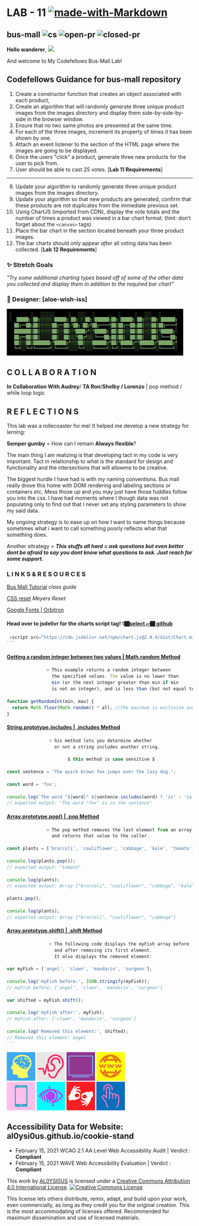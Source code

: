 # LAB - 11 [![made-with-Markdown](https://img.shields.io/badge/Made%20with-Markdown-1f425f.svg)](http://commonmark.org)

## bus-mall ![cs](https://img.shields.io/github/license/AL0YSI0US/bus-mall) ![open-pr](https://img.shields.io/github/issues-pr-raw/AL0YSI0US/bus-mall) ![closed-pr](https://img.shields.io/github/issues-pr-closed/AL0YSI0US/bus-mall)

**Hello wanderer**, <img src="https://raw.githubusercontent.com/MartinHeinz/MartinHeinz/master/wave.gif" width="30px">

And welcome to My Codefellows Bus-Mall Lab!

## Codefellows Guidance for bus-mall repository

1. Create a constructor function that creates an object associated with each product,
2. Create an algorithm that will randomly generate three unique product images from the images directory and display them side-by-side-by-side in the browser window.
3. Ensure that no two same photos are presented at the same time.
4. For each of the three images, increment its property of times it has been shown by one.
5. Attach an event listener to the section of the HTML page where the images are going to be displayed.
6. Once the users "click" a product, generate three new products for the user to pick from.
7. User should be able to cast 25 votes. [**Lab 11 Requirements**]

---

8. Update your algorithm to randomly generate three unique product images from the images directory.
9. Update your algorithm so that new products are generated, confirm that these products are not duplicates from the immediate previous set.
10. Using ChartJS (imported from CDN), display the vote totals and the number of times a product was viewed in a bar chart format. (hint: don’t forget about the `<canvas>` tags)
11. Place the bar chart in the section located beneath your three product images.
12. The bar charts should only appear *after* all voting data has been collected. [**Lab 12 Requirements**]

### ✨ Stretch Goals

*"Try some additional charting types based off of some of the other data you collected and display them in addition to the required bar chart"*

### 🎨 Designer: [aloe-wish-iss]

[![banner](https://github.com/AL0YSI0US/about-me/raw/main/img/bannerNameArt.JPG?raw=true)](https://github.com/AL0YSI0US/about-me/blob/main/img/bannerNameArt.JPG?raw=true)

## C O L L A B O R A T I O N

**In Collaboration With Audrey**/ **TA Ron**/**Shelby / Lorenzo** | pop method / while loop logic

## R E F L E C T I O N S

This lab was a rollecoaster for me! It helped me develop a new strategy for lerning:

**Semper gumby** = How can I remain **Always flexible**?

The main thing I am realizing is that developing tact in my code is very important. Tact in relationship to what is the standard for design and functionality and the intersections that will allowme to be creative.

The biggest hurdle I have had is with my naming conventions. Bus mall really drove this home with DOM rendering and labeling sections or containers etc. Mess those up and you may just have those fuddles follow you into the css. I have had moments where I though data was not populating only to find out that I never set any styling parameters to show my said data. 

My ongoing strategy is to ease up on how I want to name things because sometimes what i want to call something poorly reflects what that something does.

Another sttrategy = ***This stuffs all hard = ask questions but even better dont be afraid to say you dont know what questions to ask. Just reach for some support.***

### L I N K S  &  R E S O U R C E S

[Bus Mall Tutorial](https://codefellows.github.io/code-201-guide/curriculum/class-11/lab/) *class guide*

[CSS reset](https://meyerweb.com/eric/tools/css/reset/) *Meyers Reset*

[Google Fonts | Orbitron](https://fonts.google.com/specimen/Orbitron?preview.text_type=custom)

#### Head over to jsdelivr for the charts script tag! 👇🏾[select 👉🏾 github](https://www.jsdelivr.com/?docs=gh)

````javascript
 <script src="https://cdn.jsdelivr.net/npm/chart.js@2.9.4/dist/Chart.min.js"></script>
```
````

#### [Getting a random integer between two values | Math.random Method](https://developer.mozilla.org/en-US/docs/Web/JavaScript/Reference/Global_Objects/Math/random#getting_a_random_integer_between_two_values "Permalink to Getting a random integer between two values")

```javascript
               > This example returns a random integer between 
                 the specified values. The value is no lower than 
                 min (or the next integer greater than min if min 
                 is not an integer), and is less than (but not equal to) max.

function getRandomInt(min, max) {
  return Math.floor(Math.random() * all; //The maximum is exclusive and the minimum is inclusive
}

```

#### [String.prototype.includes | .includes Method](https://developer.mozilla.org/en-US/docs/Web/JavaScript/Reference/Global_Objects/String/includes)

````javascript
                > his method lets you determine whether 
                  or not a string includes another string.

                       $ this method is case sensitive $

const sentence = 'The quick brown fox jumps over the lazy dog.';

const word = 'fox';

console.log(`The word "${word}" ${sentence.includes(word) ? 'is' : 'is not'} in the sentence`);
// expected output: "The word "fox" is in the sentence"
````

#### [Array.prototype.pop() | .pop Method](https://developer.mozilla.org/en-US/docs/Web/JavaScript/Reference/Global_Objects/Array/pop)

````javascript
               > The pop method removes the last element from an array
                 and returns that value to the caller.

const plants = ['broccoli', 'cauliflower', 'cabbage', 'kale', 'tomato'];

console.log(plants.pop());
// expected output: "tomato"

console.log(plants);
// expected output: Array ["broccoli", "cauliflower", "cabbage", "kale"]

plants.pop();

console.log(plants);
// expected output: Array ["broccoli", "cauliflower", "cabbage"]
````

#### [Array.prototype.shift() | .shift Method](https://developer.mozilla.org/en-US/docs/Web/JavaScript/Reference/Global_Objects/Array/shift)

````javascript
                > The following code displays the myFish array before 
                  and after removing its first element. 
                  It also displays the removed element:

var myFish = ['angel', 'clown', 'mandarin', 'surgeon'];

console.log('myFish before:', JSON.stringify(myFish));
// myFish before: ['angel', 'clown', 'mandarin', 'surgeon']

var shifted = myFish.shift();

console.log('myFish after:', myFish);
// myFish after: ['clown', 'mandarin', 'surgeon']

console.log('Removed this element:', shifted);
// Removed this element: angel
```

````

![access](https://github.com/AL0YSI0US/about-me/blob/main/img/8grid.png?raw=true)

## Accessibility Data for Website: al0ysi0us.github.io/cookie-stand

+ February 15, 2021 WCAG 2.1 AA Level Web Accessibility Audit | Verdict : **Compliant**
+ February 15, 2021 WAVE Web Accessibility Evaluation | Verdict : **Compliant**

This work by <a xmlns:cc="http://creativecommons.org/ns#" href="https://github.com/AL0YSI0US/" property="cc:attributionName" rel="cc:attributionURL">AL0YSI0US</a> is licensed under a <a rel="license" href="http://creativecommons.org/licenses/by/4.0/">Creative Commons Attribution 4.0 International License</a>. <a rel="license" href="http://creativecommons.org/licenses/by/4.0/"><img alt="Creative Commons License" style="border-width:0" src="https://i.creativecommons.org/l/by/4.0/88x31.png" /></a><br />

This license lets others distribute, remix, adapt, and build upon your work, even commercially, as long as they credit you for the original creation. This is the most accommodating of licenses offered. Recommended for maximum dissemination and use of licensed materials.

<!--

![Profile views](https://gpvc.arturio.dev/AL0YSI0US)

-->
